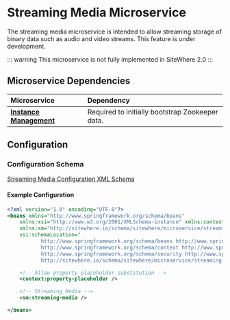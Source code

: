 # Streaming Media Microservice

<MicroserviceBadge text="Multitenant Microservice" type="multitenant"/>
The streaming media microservice is intended to allow streaming storage of binary
data such as audio and video streams. This feature is under development.

::: warning
This microservice is not fully implemented in SiteWhere 2.0
:::

## Microservice Dependencies

| Microservice                                        | Dependency                                      |
| :-------------------------------------------------- | :---------------------------------------------- |
| **[Instance Management](./instance-management.md)** | Required to initially bootstrap Zookeeper data. |

## Configuration

### Configuration Schema

[Streaming Media Configuration XML Schema](http://sitewhere.io/schema/sitewhere/microservice/streaming-media/current/streaming-media.xsd)

#### Example Configuration

```xml
<?xml version="1.0" encoding="UTF-8"?>
<beans xmlns="http://www.springframework.org/schema/beans"
	xmlns:xsi="http://www.w3.org/2001/XMLSchema-instance" xmlns:context="http://www.springframework.org/schema/context"
	xmlns:sm="http://sitewhere.io/schema/sitewhere/microservice/streaming-media"
	xsi:schemaLocation="
           http://www.springframework.org/schema/beans http://www.springframework.org/schema/beans/spring-beans-3.1.xsd
           http://www.springframework.org/schema/context http://www.springframework.org/schema/context/spring-context-3.1.xsd
           http://www.springframework.org/schema/security http://www.springframework.org/schema/security/spring-security-3.0.xsd
           http://sitewhere.io/schema/sitewhere/microservice/streaming-media http://sitewhere.io/schema/sitewhere/microservice/streaming-media/current/streaming-media.xsd">

	<!-- Allow property placeholder substitution -->
	<context:property-placeholder />

	<!-- Streaming Media -->
	<sm:streaming-media />

</beans>
```
